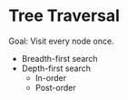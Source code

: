 # Tree Traversal

Goal: Visit every node once.

- Breadth-first search
- Depth-first search
  - In-order
  - Post-order
